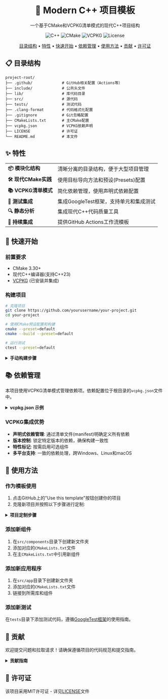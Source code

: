<div align="center">
  <h1>🚀 Modern C++ 项目模板</h1>
  <p>一个基于CMake和VCPKG清单模式的现代C++项目结构</p>

  ![C++](https://img.shields.io/badge/C++-23+-blue.svg)
  ![CMake](https://img.shields.io/badge/CMake-3.30+-green.svg)
  ![VCPKG](https://img.shields.io/badge/VCPKG-2025.03+-orange.svg)
  ![License](https://img.shields.io/badge/License-MIT-yellow.svg)
</div>

<p align="center">
  <a href="#-目录结构">目录结构</a> •
  <a href="#-特性">特性</a> •
  <a href="#-快速开始">快速开始</a> •
  <a href="#-依赖管理">依赖管理</a> •
  <a href="#-使用方法">使用方法</a> •
  <a href="#-贡献">贡献</a> •
  <a href="#-许可证">许可证</a>
</p>

## 📋 目录结构

```
project-root/
├── .github/             # GitHub相关配置（Actions等）
├── include/             # 公共头文件
├── lib/                 # 库代码目录
├── src/                 # 源代码
├── tests/               # 测试代码
├── .clang-format        # 代码格式化配置
├── .gitignore           # Git忽略配置
├── CMakeLists.txt       # 主CMake配置
├── vcpkg.json           # VCPKG依赖声明
├── LICENSE              # 许可证
└── README.md            # 本文件
```

## ✨ 特性

<table>
  <tr>
    <td><b>📦 模块化结构</b></td>
    <td>清晰分离的目录结构，便于大型项目管理</td>
  </tr>
  <tr>
    <td><b>🛠 现代CMake实践</b></td>
    <td>使用目标导向方法和预设(Presets)配置</td>
  </tr>
  <tr>
    <td><b>📚 VCPKG清单模式</b></td>
    <td>简化依赖管理，使用声明式依赖配置</td>
  </tr>
  <tr>
    <td><b>🧪 测试集成</b></td>
    <td>集成GoogleTest框架，支持单元和集成测试</td>
  </tr>
  <tr>
    <td><b>🔍 静态分析</b></td>
    <td>集成现代C++代码质量工具</td>
  </tr>
  <tr>
    <td><b>🔄 持续集成</b></td>
    <td>提供GitHub Actions工作流模板</td>
  </tr>
</table>

## 🚀 快速开始

### 前置要求

- CMake 3.30+
- 现代C++编译器(支持C++23)
- [VCPKG](https://github.com/microsoft/vcpkg) (已安装并集成)

### 构建项目

```bash
# 克隆项目
git clone https://github.com/yourusername/your-project.git
cd your-project

# 使用CMake预设配置和构建
cmake --preset=default
cmake --build --preset=default

# 运行测试
ctest --preset=default
```

<details>
<summary><b>手动构建步骤</b></summary>

```bash
# 创建并进入构建目录
mkdir build && cd build

# 配置 (VCPKG工具链自动集成)
cmake .. -DCMAKE_BUILD_TYPE=Release

# 构建
cmake --build . --config Release

# 运行测试
ctest -C Release
```
</details>

## 📚 依赖管理

本项目使用VCPKG清单模式管理依赖项。依赖配置位于根目录的`vcpkg.json`文件中。

<details>
<summary><b>vcpkg.json 示例</b></summary>

```json
{
  "name": "your-project",
  "version": "1.0.0",
  "description": "Modern C++ Project Template",
  "dependencies": [
    "fmt",
    "spdlog",
    {
      "name": "boost-filesystem",
      "version>=": "1.78.0"
    }
  ],
  "features": {
    "tests": {
      "description": "Build tests",
      "dependencies": [
        "gtest"
      ]
    }
  }
}
```
</details>

### VCPKG集成优势

- **声明式依赖管理**: 通过清单文件(manifest)明确定义所有依赖
- **版本控制**: 锁定特定版本的依赖，确保构建一致性
- **特性标记**: 按需启用可选组件
- **多平台支持**: 一致的依赖处理，跨Windows、Linux和macOS

## 📝 使用方法

### 作为模板使用

1. 点击GitHub上的"Use this template"按钮创建你的项目
2. 克隆新项目并按照以下步骤进行定制:

<details>
<summary><b>项目定制步骤</b></summary>

1. 修改`CMakeLists.txt`中的项目名称和版本
2. 更新`vcpkg.json`中的项目名称和依赖项
3. 调整目录结构和命名空间以匹配你的项目
4. 编写你的代码!
</details>

### 添加新组件

1. 在`src/components`目录下创建新文件夹
2. 添加对应的`CMakeLists.txt`文件
3. 在主`CMakeLists.txt`中引用新组件

### 添加新应用程序

1. 在`src/app`目录下创建新文件夹
2. 添加对应的`CMakeLists.txt`文件
3. 链接到所需库和组件

### 添加新测试

在`tests`目录下添加测试代码，遵循[GoogleTest框架](https://github.com/google/googletest)的使用指南。

## 🤝 贡献

欢迎提交问题和拉取请求！请确保遵循项目的代码规范和提交指南。

<details>
<summary><b>贡献指南</b></summary>

1. Fork项目
2. 创建您的特性分支 (`git checkout -b feature/amazing-feature`)
3. 提交您的修改 (`git commit -m 'Add some amazing feature'`)
4. 推送到分支 (`git push origin feature/amazing-feature`)
5. 提交Pull Request
</details>

## 📄 许可证

该项目采用MIT许可证 - 详见[LICENSE](LICENSE)文件
